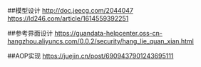 ##模型设计
http://doc.jeecg.com/2044047
https://ld246.com/article/1614559392251

##参考界面设计
https://guandata-helpcenter.oss-cn-hangzhou.aliyuncs.com/0.0.2/security/hang_lie_quan_xian.html

##AOP实现
https://juejin.cn/post/6909437901243695111